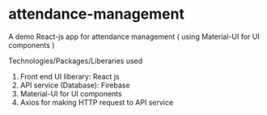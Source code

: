 # attendance-management
A demo React-js app for attendance management ( using Material-UI for UI components )

Technologies/Packages/Liberaries used

1) Front end UI liberary: React js
2) API service (Database): Firebase
3) Material-UI for UI components
4) Axios for making HTTP request to API service
